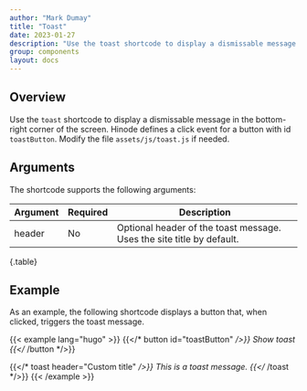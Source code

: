 ```yaml
---
author: "Mark Dumay"
title: "Toast"
date: 2023-01-27
description: "Use the toast shortcode to display a dismissable message in the bottom-right corner of the screen."
group: components
layout: docs
---
```


## Overview

Use the `toast` shortcode to display a dismissable message in the bottom-right corner of the screen. Hinode defines a click event for a button with id `toastButton`. Modify the file `assets/js/toast.js` if needed.

## Arguments

The shortcode supports the following arguments:

| Argument    | Required | Description |
|-------------|----------|-------------|
| header      | No  | Optional header of the toast message. Uses the site title by default. |
{.table}

## Example

As an example, the following shortcode displays a button that, when clicked, triggers the toast message.

<!-- markdownlint-disable MD037 -->
{{< example lang="hugo" >}}
{{</* button id="toastButton" */>}}
    Show toast
{{</* /button */>}}

{{</* toast header="Custom title" */>}}
    This is a toast message.
{{</* /toast */>}}
{{< /example >}}
<!-- markdownlint-enable MD037 -->
